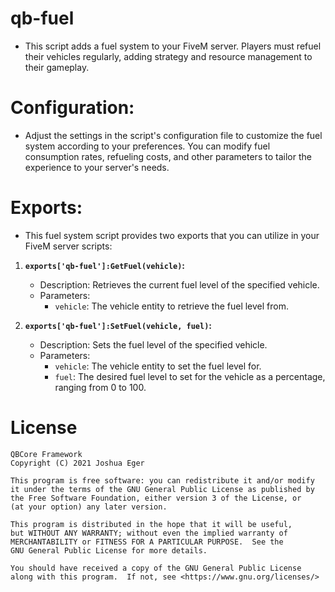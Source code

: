# qb-fuel
- This script adds a fuel system to your FiveM server. Players must refuel their vehicles regularly, adding strategy and resource management to their gameplay.

# Configuration:
- Adjust the settings in the script's configuration file to customize the fuel system according to your preferences. You can modify fuel consumption rates, refueling costs, and other parameters to tailor the experience to your server's needs.

# Exports:
- This fuel system script provides two exports that you can utilize in your FiveM server scripts:

1. **`exports['qb-fuel']:GetFuel(vehicle)`:**
   - Description: Retrieves the current fuel level of the specified vehicle.
   - Parameters:
     - `vehicle`: The vehicle entity to retrieve the fuel level from.

2. **`exports['qb-fuel']:SetFuel(vehicle, fuel)`:**
   - Description: Sets the fuel level of the specified vehicle.
   - Parameters:
     - `vehicle`: The vehicle entity to set the fuel level for.
     - `fuel`: The desired fuel level to set for the vehicle as a percentage, ranging from 0 to 100.

# License

    QBCore Framework
    Copyright (C) 2021 Joshua Eger

    This program is free software: you can redistribute it and/or modify
    it under the terms of the GNU General Public License as published by
    the Free Software Foundation, either version 3 of the License, or
    (at your option) any later version.

    This program is distributed in the hope that it will be useful,
    but WITHOUT ANY WARRANTY; without even the implied warranty of
    MERCHANTABILITY or FITNESS FOR A PARTICULAR PURPOSE.  See the
    GNU General Public License for more details.

    You should have received a copy of the GNU General Public License
    along with this program.  If not, see <https://www.gnu.org/licenses/>
